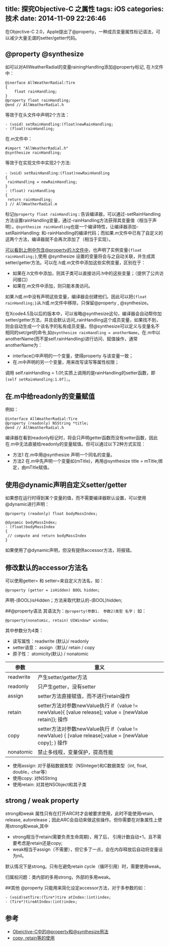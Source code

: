title: 探究Objective-C 之属性
tags: iOS
categories: 技术
date: 2014-11-09 22:26:46
---
在Objective-C 2.0，Apple提出了@property，一种成员变量属性标记语法，可以减少大量无谓的setter/getter代码。
## @property @synthesize
如可以对AllWeatherRadial的变量rainingHandling添加@property标记,
在.h文件中：
```objc
@inerface AllWeatherRadial:Tire
{
	float rainHandling;
}
@property float rainHandling;
@end // AllWeatherRadial.h
```
等效于在头文件中声明2个方法：
```objc
- (void) setRainHandling:(float)newRainHandling;
- (float)rainHandling;
```
在.m文件中：
```objc
#import "AllWeatherRadial.h"
@synthesize rainHandling;
```
等效于在实现文件中实现2个方法:
```objc
-（void）setRainHandling:(float)newRainHandling
{
 rainHandling = newRainHandling;
}
- (float) rainHandling
{
 return rainHandling;
} // AllWeatherRadial.m
```
标记``@property float rainHandling；``告诉编译器，可以通过-setRainHandling方法设置rainHandling变量，通过-rainHandling方法获得其变量值（相当于声明）。``@synthesize rainHandling``也是一个编译特性，让编译器添加-setRainHandling: 和-rainHandling的编译代码；而如果.m文件中已有了自定义的这两个方法，编译器就不会再次添加了（相当于实现）。

可以看到上例中包含@property的.h文件中，也声明了实例变量``{float rainHandling;}``,使用 @synthesize 设置的变量将会与之自动关联，并生成其setter/getter方法。可以在.h或.m文件中添加这些实例变量，区别在于：
* 如果在.h文件中添加，则其子类可以直接访问.h中的这些变量；（提供了公共访问接口）
* 如果在.m文件中添加，则只能本类访问。

如果.h或.m中没有声明这些变量，编译器会创建他们。因此可以把``{float rainHandling;}``从.h或.m文件中移除，只保留@property , @synthesize。

在Xcode4.5及以后的版本中，可以省略@synthesize这句，编译器会自动帮你加setter/getter方法，并且会默认访问_rainHandling这个成员变量，如果找不到，则会自动生成一个该名字的私有成员变量。但@synthesize可以定义与变量名不相同的set/get的命令,如``@synthesize rainHandling = anotherName``，在.m中以anotherName(而不是self.rainHandling)进行访问、赋值操作，通常anotherName为：
  * interface{}中声明的一个变量，使得property 与该变量一致；
  * 在.m中声明的另一个变量，用来改写读写等属性权限；

调用 self.rainHandling = 1.0f;实质上调用的是rainHandling的setter函数，即``[self setRainHandling:1.0f];``。

## 在.m中给readonly的变量赋值
 例如：
 ```objc
@interface AllWeatherRadial:Tire
@property (readonly) NSString *title;  
@end // AllWeatherRadial.h
```
 编译器在看到readonly标记时，将会只声明getter函数而没有setter函数，因此在.m中无法直接给readonly的变量赋值。但可以通过以下2种方式实现：

* 方法1
   在.m中用@synthesize 声明一个同名的变量。
* 方法2
在.m中先声明一个变量如(mTitle)，再用@synthesize title = mTitle;绑定，由mTitle赋值。

## 使用@dynamic声明自定义setter/getter
如果想在运行时得到某个变量的值，而不需要编译器默认设置，可以使用@dynamic进行声明：
```objc
@property (readonly) float bodyMassIndex;

@dynamic bodyMassIndex;
- (float)bodyMassIndex
{
 // compute and return bodyMassIndex
}
```
如果使用了@dynamic声明，但没有提供accessor方法，将报错。
## 修改默认的accessor方法名
可以使用getter= 和 setter=来自定义方法名，如：
```objc
@property (getter = isHidden) BOOL hidden;
```
声明-(BOOL)isHidden；方法来取代默认的-(BOOL)hidden;

##@property语法
其语法为：``@property(参数1， 参数2)类型 名字；``
如：
```objc
@property(nonatomic, retain) UIWindow* window;
```
其中参数分为4类：
* 读写属性：readwrite (默认)/ readonly 
* setter语意： assign（默认/ retain / copy
* 原子性： atomicity(默认) / nonatomic

参数 | 意义 
------------ | ------------- 
readwrite | 产生setter/getter方法 
readonly | 只产生getter，没有setter
assign | setter方法直接赋值，而不进行retain操作
retain | setter方法对参数newValue执行  if（value != newValue){ [value release]; value = [newValue retain]}; 操作
copy | setter方法对参数newValue执行  if（value != newValue) { [value release];value = [newValue copy]; } 操作
nonatomic | 禁止多线程，变量保护，提高性能

* 使用assign: 对于基础数据类型（NSInteger)和C数据类型（int, float, double，char等）
* 使用copy: 对NSString
* 使用retain: 对其他NSObject和其子类

## strong / weak property
 strong和weak 属性只有在打开ARC时才会被要求使用，此时不能使用retain, release, autorelease；因此ARC会自动来做这些操作。但你需要在对象属性上使用strong和weak,其中
 * strong相当于retain(需要负责生命周期)，用了后， 引用计数自动+1，且不需要考虑是retain还是copy;
 * weak相当于assign（不需要），但它多了一点，会在内存释放后自动将变量设为nil。

默认情况下是strong。只有在避免retain cycle（循环引用）时，需要使用weak。

归属权问题：类内部的多用strong，外部的多用weak。

##其他
@property 只能用来简化设定accessor方法，对于多参数的如：
```objc
- (void)setTire:(Tire*)tire atIndex:(int)index;
- (Tire*)tireAtIndex:(int)index;
```
## 参考
* [Obejctive-C中的@property和@synthesize用法](http://justcoding.iteye.com/blog/1444548)
* [copy, retain等的使用](http://blog.csdn.net/duxinfeng2010/article/details/8461784)